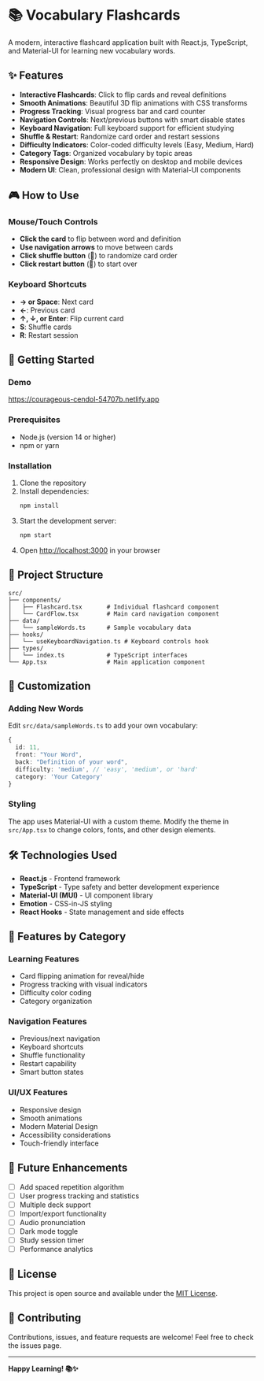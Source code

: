 # 📚 Vocabulary Flashcards

A modern, interactive flashcard application built with React.js, TypeScript, and Material-UI for learning new vocabulary words.

## ✨ Features

- **Interactive Flashcards**: Click to flip cards and reveal definitions
- **Smooth Animations**: Beautiful 3D flip animations with CSS transforms
- **Progress Tracking**: Visual progress bar and card counter
- **Navigation Controls**: Next/previous buttons with smart disable states
- **Keyboard Navigation**: Full keyboard support for efficient studying
- **Shuffle & Restart**: Randomize card order and restart sessions
- **Difficulty Indicators**: Color-coded difficulty levels (Easy, Medium, Hard)
- **Category Tags**: Organized vocabulary by topic areas
- **Responsive Design**: Works perfectly on desktop and mobile devices
- **Modern UI**: Clean, professional design with Material-UI components

## 🎮 How to Use

### Mouse/Touch Controls
- **Click the card** to flip between word and definition
- **Use navigation arrows** to move between cards
- **Click shuffle button** (🔀) to randomize card order
- **Click restart button** (🔄) to start over

### Keyboard Shortcuts
- **→ or Space**: Next card
- **←**: Previous card
- **↑, ↓, or Enter**: Flip current card
- **S**: Shuffle cards
- **R**: Restart session

## 🚀 Getting Started

### Demo
https://courageous-cendol-54707b.netlify.app

### Prerequisites
- Node.js (version 14 or higher)
- npm or yarn

### Installation
1. Clone the repository
2. Install dependencies:
   ```bash
   npm install
   ```
3. Start the development server:
   ```bash
   npm start
   ```
4. Open [http://localhost:3000](http://localhost:3000) in your browser

## 📁 Project Structure

```
src/
├── components/
│   ├── Flashcard.tsx       # Individual flashcard component
│   └── CardFlow.tsx        # Main card navigation component
├── data/
│   └── sampleWords.ts      # Sample vocabulary data
├── hooks/
│   └── useKeyboardNavigation.ts # Keyboard controls hook
├── types/
│   └── index.ts            # TypeScript interfaces
└── App.tsx                 # Main application component
```

## 🎨 Customization

### Adding New Words
Edit `src/data/sampleWords.ts` to add your own vocabulary:

```typescript
{
  id: 11,
  front: "Your Word",
  back: "Definition of your word",
  difficulty: 'medium', // 'easy', 'medium', or 'hard'
  category: 'Your Category'
}
```

### Styling
The app uses Material-UI with a custom theme. Modify the theme in `src/App.tsx` to change colors, fonts, and other design elements.

## 🛠️ Technologies Used

- **React.js** - Frontend framework
- **TypeScript** - Type safety and better development experience
- **Material-UI (MUI)** - UI component library
- **Emotion** - CSS-in-JS styling
- **React Hooks** - State management and side effects

## 📱 Features by Category

### Learning Features
- Card flipping animation for reveal/hide
- Progress tracking with visual indicators
- Difficulty color coding
- Category organization

### Navigation Features
- Previous/next navigation
- Keyboard shortcuts
- Shuffle functionality
- Restart capability
- Smart button states

### UI/UX Features
- Responsive design
- Smooth animations
- Modern Material Design
- Accessibility considerations
- Touch-friendly interface

## 🎯 Future Enhancements

- [ ] Add spaced repetition algorithm
- [ ] User progress tracking and statistics
- [ ] Multiple deck support
- [ ] Import/export functionality
- [ ] Audio pronunciation
- [ ] Dark mode toggle
- [ ] Study session timer
- [ ] Performance analytics

## 📄 License

This project is open source and available under the [MIT License](LICENSE).

## 🤝 Contributing

Contributions, issues, and feature requests are welcome! Feel free to check the issues page.

---

**Happy Learning! 📚✨**
